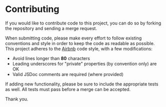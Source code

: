 # Contributing

If you would like to contribute code to this project, you can do so by forking
the repository and sending a merge request.

When submitting code, please make every effort to follow existing conventions
and style in order to keep the code as readable as possible. This project
adheres to the [Airbnb](https://github.com/airbnb/javascript) code style, with a
few modifications:

* Avoid lines longer than **80** characters
* Leading underscores for "private" properties (by convention only) are OK
* Valid JSDoc comments are required (where provided)

If adding new functionality, please be sure to include the appropriate tests
as well. All tests must pass before a merge can be accepted.

Thank you.

